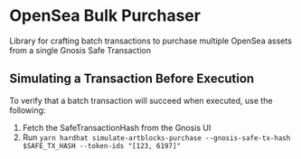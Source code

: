 # OpenSea Bulk Purchaser

Library for crafting batch transactions to purchase multiple OpenSea assets from a single Gnosis Safe Transaction

## Simulating a Transaction Before Execution

To verify that a batch transaction will succeed when executed, use the following:

1. Fetch the SafeTransactionHash from the Gnosis UI
1. Run `yarn hardhat simulate-artblocks-purchase --gnosis-safe-tx-hash $SAFE_TX_HASH --token-ids "[123, 6197]"`
